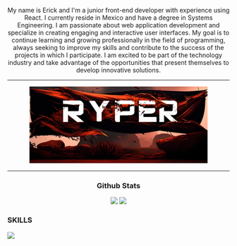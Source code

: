 <div align="center">
<p>My name is Erick and I'm a junior front-end developer with experience using React. I currently reside in Mexico and have a degree in Systems Engineering. I am passionate about web application development and specialize in creating engaging and interactive user interfaces. My goal is to continue learning and growing professionally in the field of programming, always seeking to improve my skills and contribute to the success of the projects in which I participate. I am excited to be part of the technology industry and take advantage of the opportunities that present themselves to develop innovative solutions.</p>
  </div>
<hr/>
<p align="center"><a href="https://www.linkedin.com/in/erick-irvin-padilla-mercado-786463194/"><img width="80%" alt="Hello, I'm Anurag. I do open source!" src="./assets/zyro-image.png"/></a></p>
<hr/>
<div align="center"> 
  <h3> Github Stats</h3>
  <img height="180em" src="https://github-readme-stats.vercel.app/api?username=ZeroRyper&show_icons=true&theme=tokyonight"/>
  <img height="180em" src="https://github-readme-stats.vercel.app/api/top-langs/?username=ZeroRyper&layout=compact&theme=tokyonight"/> 
</div>
<div> 
 <h3>SKILLS</h3>
  <a href="https://skillicons.dev">
    <img src="https://skillicons.dev/icons?i=js,html,css,react,github,git,bootstrap" />
  </a>
</div>

